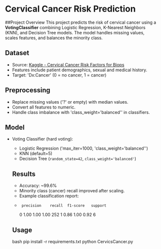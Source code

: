 # Cervical Cancer Risk Prediction

##Project Overview
This project predicts the risk of cervical cancer using a **VotingClassifier** combining
Logistic Regression, K-Nearest Neighbors (KNN), and Decision Tree models.
The model handles missing values, scales features, and balances the minority class. 

## Dataset
- Source: [Kaggle - Cervical Cancer Risk Factors for Biops](https://www.kaggle.com/datasets/abdenourbenacer/cervical-cancer-risk-factors-for-biops)
- Features include patient demographics, sexual and medical history.
- Target: 'Dx:Cancer' (0 = no cancer, 1 = cancer)

## Preprocessing
- Replace missing values ('?' or empty) with median values.
- Convert all features to numeric.
- Handle class imbalance with 'class_weight='balanced'' in classifiers.

## Model
- Voting Classifier (hard voting):
  - Logistic Regression ('max_iter=1000, 'class_weight='balanced'')
  - KNN (default=5)
  - Decision Tree (`random_state=42`, `class_weight='balanced'`)
 
  ## Results
  - Accuracy: ~99.6%
  - Minority class (cancer) recall improved after scaling.
  - Example classification report:
  -      precision    recall  f1-score   support
       0       1.00      1.00      1.00       252
       1       0.86      1.00      0.92         6

  ## Usage
  bash
  pip install -r requirements.txt
  python CervicsCancer.py

  
